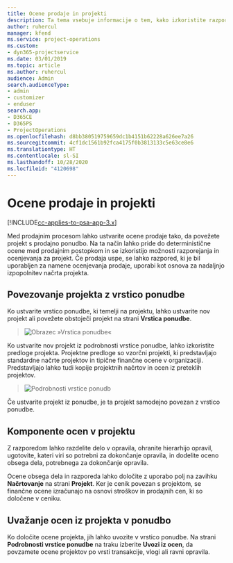 ```yaml
---
title: Ocene prodaje in projekti
description: Ta tema vsebuje informacije o tem, kako izkoristite razpored in ocene v prodajnem procesu.
author: ruhercul
manager: kfend
ms.service: project-operations
ms.custom:
- dyn365-projectservice
ms.date: 03/01/2019
ms.topic: article
ms.author: ruhercul
audience: Admin
search.audienceType:
- admin
- customizer
- enduser
search.app:
- D365CE
- D365PS
- ProjectOperations
ms.openlocfilehash: d8bb380519759659dc1b4151b62228a626ee7a26
ms.sourcegitcommit: 4cf1dc1561b92fca4175f0b3813133c5e63ce8e6
ms.translationtype: HT
ms.contentlocale: sl-SI
ms.lasthandoff: 10/28/2020
ms.locfileid: "4120698"
---
```

# <a name="sales-estimates-and-projects"></a>Ocene prodaje in projekti

[!INCLUDE[cc-applies-to-psa-app-3.x](../includes/cc-applies-to-psa-app-3x.md)]

Med prodajnim procesom lahko ustvarite ocene prodaje tako, da povežete projekt s prodajno ponudbo. Na ta način lahko pride do deterministične ocene med prodajnim postopkom in se izkoristijo možnosti razporejanja in ocenjevanja za projekt. Če prodaja uspe, se lahko razpored, ki je bil uporabljen za namene ocenjevanja prodaje, uporabi kot osnova za nadaljnjo izpopolnitev načrta projekta.

## <a name="linking-a-project-to-a-quote-line"></a>Povezovanje projekta z vrstico ponudbe

Ko ustvarite vrstico ponudbe, ki temelji na projektu, lahko ustvarite nov projekt ali povežete obstoječi projekt na strani **Vrstica ponudbe**. 

> ![Obrazec »Vrstica ponudbe«](media/project-8.png)
 
Ko ustvarite nov projekt iz podrobnosti vrstice ponudbe, lahko izkoristite predloge projekta. Projektne predloge so vzorčni projekti, ki predstavljajo standardne načrte projektov in tipične finančne ocene v organizaciji. Predstavljajo lahko tudi kopije projektnih načrtov in ocen iz preteklih projektov.

> ![Podrobnosti vrstice ponudb](media/project-9.png)
  
Če ustvarite projekt iz ponudbe, je ta projekt samodejno povezan z vrstico ponudbe.

## <a name="components-of-estimates-in-a-project"></a>Komponente ocen v projektu

Z razporedom lahko razdelite delo v opravila, ohranite hierarhijo opravil, ugotovite, kateri viri so potrebni za dokončanje opravila, in dodelite oceno obsega dela, potrebnega za dokončanje opravila.

Ocene obsega dela in razporeda lahko določite z uporabo polj na zavihku **Načrtovanje** na strani **Projekt**. Ker je cenik povezan s projektom, se finančne ocene izračunajo na osnovi stroškov in prodajnih cen, ki so določene v ceniku.

## <a name="importing-estimates-from-a-project-into-a-quote"></a>Uvažanje ocen iz projekta v ponudbo

Ko določite ocene projekta, jih lahko uvozite v vrstico ponudbe. Na strani **Podrobnosti vrstice ponudbe** na traku izberite **Uvozi iz ocen**, da povzamete ocene projektov po vrsti transakcije, vlogi ali ravni opravila.
